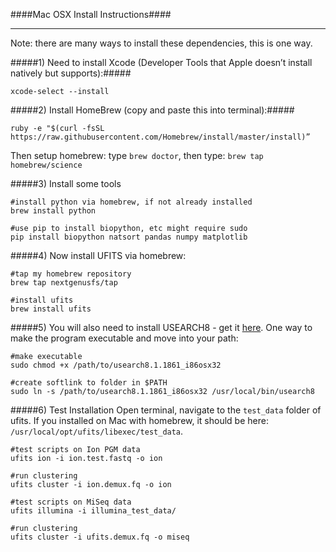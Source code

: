 ####Mac OSX Install Instructions####
___

Note: there are many ways to install these dependencies, this is one way.

#####1) Need to install Xcode (Developer Tools that Apple doesn’t install natively but supports):#####
```
xcode-select --install
```

#####2) Install HomeBrew (copy and paste this into terminal):#####
```
ruby -e "$(curl -fsSL https://raw.githubusercontent.com/Homebrew/install/master/install)”
```

Then setup homebrew: type `brew doctor`, then type: `brew tap homebrew/science`

#####3) Install some tools

```
#install python via homebrew, if not already installed
brew install python

#use pip to install biopython, etc might require sudo
pip install biopython natsort pandas numpy matplotlib
```

#####4) Now install UFITS via homebrew:
```
#tap my homebrew repository
brew tap nextgenusfs/tap

#install ufits
brew install ufits
```

#####5) You will also need to install USEARCH8 - get it [here](http://www.drive5.com/usearch/download.html).  One way to make the program executable and move into your path:

```
#make executable
sudo chmod +x /path/to/usearch8.1.1861_i86osx32
```

```
#create softlink to folder in $PATH
sudo ln -s /path/to/usearch8.1.1861_i86osx32 /usr/local/bin/usearch8
```

#####6) Test Installation
Open terminal, navigate to the `test_data` folder of ufits.  If you installed on Mac with homebrew, it should be here: `/usr/local/opt/ufits/libexec/test_data`.

```
#test scripts on Ion PGM data
ufits ion -i ion.test.fastq -o ion

#run clustering
ufits cluster -i ion.demux.fq -o ion
```
```
#test scripts on MiSeq data
ufits illumina -i illumina_test_data/

#run clustering
ufits cluster -i ufits.demux.fq -o miseq
```


